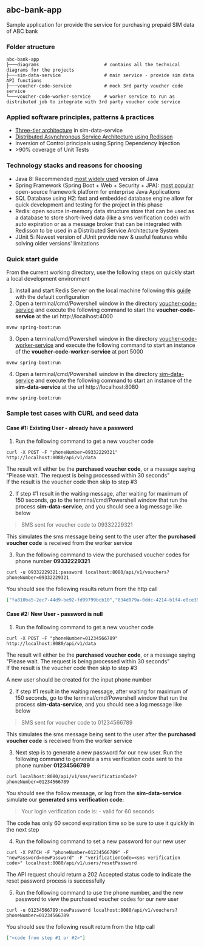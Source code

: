 ## abc-bank-app
Sample application for provide the service for purchasing prepaid SIM data of ABC bank

### Folder structure
```
abc-bank-app
├───diagrams                        # contains all the technical diagrams for the projects
├───sim-data-service                # main service - provide sim data API functions
├───voucher-code-service            # mock 3rd party voucher code service
└───voucher-code-worker-service     # worker service to run as distributed job to integrate with 3rd party voucher code service
```

### Applied software principles, patterns & practices
* [Three-tier architecture](https://en.wikipedia.org/wiki/Multitier_architecture#Three-tier_architecture) in sim-data-service
* [Distributed Asynchronous Service Architecture using Redisson](https://github.com/redisson/redisson/wiki/9.-distributed-services)
* Inversion of Control principals using Spring Dependency Injection
* \>90% coverage of Unit Tests

### Technology stacks and reasons for choosing
* Java 8: Recommended [most widely used](https://snyk.io/blog/developers-dont-want-to-leave-java-8-as-64-hold-firm-on-their-preferred-release/) version of Java
* Spring Framework (Spring Boot + Web + Security + JPA): [most popular](https://snyk.io/blog/jvm-ecosystem-report-2018-platform-application/) open-source framework platform for enterprise Java Applications
* SQL Database using H2: fast and embedded database engine allow for quick development and testing for the project in this phase
* Redis: open source in-memory data structure store that can be used as a database to store short-lived data (like a sms verification code) with auto expiration or as a message broker that can be integrated with Redisson to be used in a Distributed Service Architecture System
* JUnit 5: Newest version of JUnit provide new & useful features while solving older versions' limitations

### Quick start guide
From the current working directory, use the following steps on quickly start a local development environment

1. Install and start Redis Server on the local machine following this [guide](https://redislabs.com/get-started-with-redis/) with the default configuration
2. Open a terminal/cmd/Powershell window in the directory [voucher-code-service](voucher-code-service) and execute the following command to start the **voucher-code-service** at the url http://localhost:4000
```shell
mvnw spring-boot:run
```
3. Open a terminal/cmd/Powershell window in the directory [voucher-code-worker-service](voucher-code-worker-service) and execute the following command to start an instance of the **voucher-code-worker-service** at port 5000
```shell
mvnw spring-boot:run
```
4. Open a terminal/cmd/Powershell window in the directory [sim-data-service](sim-data-service) and execute the following command to start an instance of the **sim-data-service** at the url http://localhost:8080
```shell
mvnw spring-boot:run
```

### Sample test cases with CURL and seed data

#### Case #1: Existing User - already have a password
1. Run the following command to get a new voucher code
```shell
curl -X POST -F "phoneNumber=09332229321" http://localhost:8080/api/v1/data
```
The result will either be the **purchased voucher code**, or a message saying "Please wait. The request is being processed within 30 seconds"  
If the result is the voucher code then skip to step #3

2. If step #1 result in the waiting message, after waiting for maximum of 150 seconds, go to the terminal/cmd/Powershell window that run the process **sim-data-service**, and you should see a log message like below
> SMS sent for voucher code <random code> to 09332229321

This simulates the sms message being sent to the user after the **purchased voucher code** is received from the worker service

3. Run the following command to view the purchased voucher codes for phone number **09332229321**
```shell
curl -u 09332229321:password localhost:8080/api/v1/vouchers?phoneNumber=09332229321
```
You should see the following results return from the http call
```json
["fa810ba5-2ec7-44d9-be92-fd99799bcb10","834d979a-0ddc-4214-b1f4-e0ce39fce330","<code from step #1 or #2>"]
``` 

#### Case #2: New User - password is null
1. Run the following command to get a new voucher code
```shell
curl -X POST -F "phoneNumber=01234566789" http://localhost:8080/api/v1/data
```
The result will either be the **purchased voucher code**, or a message saying "Please wait. The request is being processed within 30 seconds"  
If the result is the voucher code then skip to step #3

A new user should be created for the input phone number

2. If step #1 result in the waiting message, after waiting for maximum of 150 seconds, go to the terminal/cmd/Powershell window that run the process **sim-data-service**, and you should see a log message like below
> SMS sent for voucher code <random code> to 01234566789

This simulates the sms message being sent to the user after the **purchased voucher code** is received from the worker service

3. Next step is to generate a new password for our new user. Run the following command to generate a sms verification code sent to the phone number **01234566789**
```shell
curl localhost:8080/api/v1/sms/verificationCode?phoneNumber=01234566789
```
You should see the follow message, or log from the **sim-data-service** simulate our **generated sms verification code**:
> Your login verification code is:<sms verification code> - valid for 60 seconds

The code has only 60 second expiration time so be sure to use it quickly in the next step

4. Run the following command to set a new password for our new user
```shell
curl -X PATCH -F "phoneNumber=01234566789" -F "newPassword=newPassword" -F "verificationCode=<sms verification code>" localhost:8080/api/v1/users/resetPassword
```
The API request should return a 202 Accepted status code to indicate the reset password process is successfully

5. Run the following command to use the phone number, and the new password to view the purchased voucher codes for our new user
```shell
curl -u 01234566789:newPassword localhost:8080/api/v1/vouchers?phoneNumber=01234566789
```
You should see the following result return from the http call
```json
["<code from step #1 or #2>"]
```